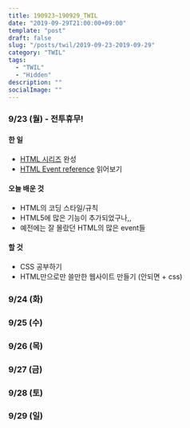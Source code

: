 ```yaml
---
title: 190923~190929_TWIL
date: "2019-09-29T21:00:00+09:00"
template: "post"
draft: false
slug: "/posts/twil/2019-09-23-2019-09-29"
category: "TWIL"
tags:
  - "TWIL"
  - "Hidden"
description: ""
socialImage: ""
---
```


### 9/23 (월) - 전투휴무!

#### 한 일

- [HTML 시리즈](/category/html/) 완성
- [HTML Event reference](https://www.w3schools.com/tags/ref_eventattributes.asp) 읽어보기

#### 오늘 배운 것

- HTML의 코딩 스타일/규칙
- HTML5에 많은 기능이 추가되었구나,,
- 예전에는 잘 몰랐던 HTML의 많은 event들

#### 할 것

- CSS 공부하기
- HTML만으로만 쓸만한 웹사이트 만들기 (안되면 + css)

### 9/24 (화)


### 9/25 (수)


### 9/26 (목)


### 9/27 (금)


### 9/28 (토)


### 9/29 (일)
